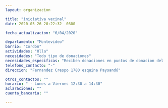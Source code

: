 ```yaml
---
layout: organizacion

title: "iniciativa vecinal"
date: 2020-05-26 20:22:32 -0300

fecha_actualizacion: "6/04/2020"

departamento: "Montevideo"
barrio: "Cordón"
actividades: "Olla"
necesidades: "Todo tipo de donaciones"
necesidades_especificas: "Reciben donaciones en puntos de donacion del barrio"
telefono_contacto: "-"
direccion: "Fernandez Crespo 1780 esquina Paysandú"

otros_contactos: ""
horario: " - Lunes a Viernes 12:30 a 14:30"
aclaraciones: ""
cuenta_bancaria: ""

---
```

